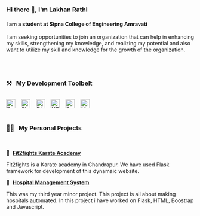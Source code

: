 ### Hi there 👋, I'm Lakhan Rathi
#### I am a student at Sipna College of Engineering Amravati
<!-- ![I am a student at Sipna College of Engineering Amravati] -->
<!-- ![Lakhan's GitHub stats](https://github-readme-stats.vercel.app/api?username=lakhanrathi575&count_private=true) -->
<!-- ![Anurag's GitHub stats](https://github-readme-stats.vercel.app/api?username=lakhanrathi575&show_icons=true&theme=radical&?count_private=true) -->

<!-- (https://arturssmirnovs.github.io/github-profile-readme-generator/images/banner.png) -->

I am seeking opportunities to join an organization that can help in enhancing my skills, strengthening my knowledge, and realizing my potential and also want to utilize my skill and knowledge for the growth of the organization.

<!-- Skills: PYTHON / FLASK / DJANGO / HTML / BOOTSRAP -->
<br><br>
### ⚒&nbsp;&nbsp;&nbsp;My Development Toolbelt
<br><img alt="Python" title="Python" src="https://img.shields.io/badge/Python-FFD43B?style=for-the-badge&logo=python&logoColor=darkgreen" height="24">&nbsp;&nbsp;&nbsp;&nbsp;<img alt="Flask" title="Flask" src="https://img.shields.io/badge/Flask-000000?style=for-the-badge&logo=flask&logoColor=white" height="24">&nbsp;&nbsp;&nbsp;&nbsp;<img alt="Django" title="Django" src="https://img.shields.io/badge/Django-092E20?style=for-the-badge&logo=django&logoColor=green" height="24">&nbsp;&nbsp;&nbsp;&nbsp;<img alt="HTML" title="HTML" src="https://img.shields.io/badge/HTML-239120?style=for-the-badge&logo=html5&logoColor=white" height="24">&nbsp;&nbsp;&nbsp;&nbsp;<img alt="Bootstrap" title="Bootstrap" src="https://img.shields.io/badge/Bootstrap-563D7C?style=for-the-badge&logo=bootstrap&logoColor=white" height="24">&nbsp;&nbsp;&nbsp;&nbsp;<img alt="MySQL" title="MySQL" src="https://img.shields.io/badge/MySQL-00000F?style=for-the-badge&logo=mysql&logoColor=white" height="24"><br><br>
### 👨‍💻&nbsp;&nbsp;&nbsp;My Personal Projects
<br>


:hospital:&nbsp;&nbsp;**[Fit2fights Karate Academy](https://fit2fights.com/)**

<!-- :weight_lifting:&nbsp;&nbsp;**[Fit2fights](https://fit2fights.com/)** -->
<!-- :hospital:&nbsp;&nbsp;**[Fit2fights Karate Academy Chandrapur](https://lakhanrathi575.pythonanywhere.com/)** -->

Fit2fights is a Karate academy in Chandrapur. We have used Flask framework for development of this dynamaic website. 

:hospital:&nbsp;&nbsp;**[Hospital Management System](https://lakhanrathi575.pythonanywhere.com/)**

This was my third year minor project. This project is all about making hospitals automated. In this project i have worked on Flask, HTML, Boostrap and Javascript. 
<!--
**lakhanrathi575/lakhanrathi575** is a ✨ _special_ ✨ repository because its `README.md` (this file) appears on your GitHub profile.

Here are some ideas to get you started:

- 🔭 I’m currently working on ...
- 🌱 I’m currently learning ...
- 👯 I’m looking to collaborate on ...
- 🤔 I’m looking for help with ...
- 💬 Ask me about ...
- 📫 How to reach me: ...
- 😄 Pronouns: ...
- ⚡ Fun fact: ...
-->
